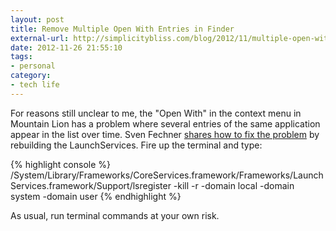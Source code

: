 ```yaml
---
layout: post
title: Remove Multiple Open With Entries in Finder
external-url: http://simplicitybliss.com/blog/2012/11/multiple-open-with-entries-in-mac-os-x-finder
date: 2012-11-26 21:55:10
tags:
- personal
category: 
- tech life
---
```

For reasons still unclear to me, the "Open With" in the context menu in Mountain Lion has a problem where several entries of the same application appear in the list over time. Sven Fechner [shares how to fix the problem](http://simplicitybliss.com/blog/2012/11/multiple-open-with-entries-in-mac-os-x-finder) by rebuilding the LaunchServices. Fire up the terminal and type:

{% highlight console %}
 /System/Library/Frameworks/CoreServices.framework/Frameworks/LaunchServices.framework/Support/lsregister -kill -r -domain local -domain system -domain user
{% endhighlight %}

As usual, run terminal commands at your own risk.